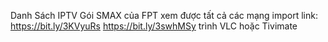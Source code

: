 Danh Sách IPTV Gói SMAX của FPT xem được tất cả các mạng
import link: 
https://bit.ly/3KVyuRs
https://bit.ly/3swhMSy
trình VLC hoặc Tivimate

